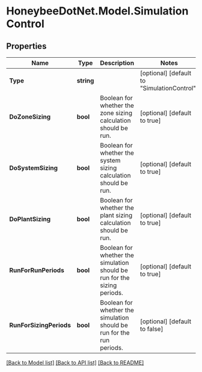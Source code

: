 
# HoneybeeDotNet.Model.SimulationControl

## Properties

Name | Type | Description | Notes
------------ | ------------- | ------------- | -------------
**Type** | **string** |  | [optional] [default to "SimulationControl"]
**DoZoneSizing** | **bool** | Boolean for whether the zone sizing calculation should be run. | [optional] [default to true]
**DoSystemSizing** | **bool** | Boolean for whether the system sizing calculation should be run. | [optional] [default to true]
**DoPlantSizing** | **bool** | Boolean for whether the plant sizing calculation should be run. | [optional] [default to true]
**RunForRunPeriods** | **bool** | Boolean for whether the simulation should be run for the sizing periods. | [optional] [default to true]
**RunForSizingPeriods** | **bool** | Boolean for whether the simulation should be run for the run periods. | [optional] [default to false]

[[Back to Model list]](../README.md#documentation-for-models)
[[Back to API list]](../README.md#documentation-for-api-endpoints)
[[Back to README]](../README.md)

